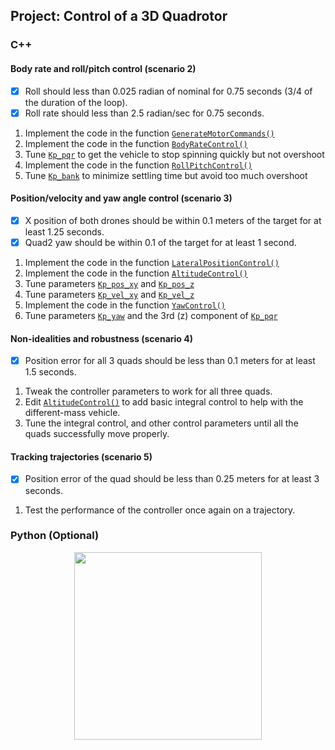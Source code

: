 ## Project: Control of a 3D Quadrotor


### C++

#### Body rate and roll/pitch control (scenario 2)
- [X] Roll should less than 0.025 radian of nominal for 0.75 seconds (3/4 of the duration of the loop).
- [X] Roll rate should less than 2.5 radian/sec for 0.75 seconds.
1. Implement the code in the function [`GenerateMotorCommands()`](https://github.com/thhuang/NOTES-FCND/blob/master/Course03/Controls-Project/C%2B%2B/src/QuadControl.cpp#L58-L104)
2. Implement the code in the function [`BodyRateControl()`](https://github.com/thhuang/NOTES-FCND/blob/master/Course03/Controls-Project/C%2B%2B/src/QuadControl.cpp#L106-L130)
3. Tune [`Kp_pqr`](https://github.com/thhuang/NOTES-FCND/blob/0536cd91a4065d48bc62a7f67e4b9b8d254b686e/Course03/Controls-Project/C%2B%2B/config/QuadControlParams.txt#L35) to get the vehicle to stop spinning quickly but not overshoot
4. Implement the code in the function [`RollPitchControl()`](https://github.com/thhuang/NOTES-FCND/blob/master/Course03/Controls-Project/C%2B%2B/src/QuadControl.cpp#L133-L174)
5. Tune [`Kp_bank`](https://github.com/thhuang/NOTES-FCND/blob/0536cd91a4065d48bc62a7f67e4b9b8d254b686e/Course03/Controls-Project/C%2B%2B/config/QuadControlParams.txt#L31) to minimize settling time but avoid too much overshoot


#### Position/velocity and yaw angle control (scenario 3) 
- [X] X position of both drones should be within 0.1 meters of the target for at least 1.25 seconds.
- [X] Quad2 yaw should be within 0.1 of the target for at least 1 second.
1. Implement the code in the function [`LateralPositionControl()`](https://github.com/thhuang/NOTES-FCND/blob/master/Course03/Controls-Project/C%2B%2B/src/QuadControl.cpp#L220-L257)
2. Implement the code in the function [`AltitudeControl()`](https://github.com/thhuang/NOTES-FCND/blob/master/Course03/Controls-Project/C%2B%2B/src/QuadControl.cpp#L176-L217)
3. Tune parameters [`Kp_pos_xy`](https://github.com/thhuang/NOTES-FCND/blob/0536cd91a4065d48bc62a7f67e4b9b8d254b686e/Course03/Controls-Project/C%2B%2B/config/QuadControlParams.txt#L22) and [`Kp_pos_z`](https://github.com/thhuang/NOTES-FCND/blob/0536cd91a4065d48bc62a7f67e4b9b8d254b686e/Course03/Controls-Project/C%2B%2B/config/QuadControlParams.txt#L23)
4. Tune parameters [`Kp_vel_xy`](https://github.com/thhuang/NOTES-FCND/blob/0536cd91a4065d48bc62a7f67e4b9b8d254b686e/Course03/Controls-Project/C%2B%2B/config/QuadControlParams.txt#L27) and [`Kp_vel_z`](https://github.com/thhuang/NOTES-FCND/blob/0536cd91a4065d48bc62a7f67e4b9b8d254b686e/Course03/Controls-Project/C%2B%2B/config/QuadControlParams.txt#L28)
5. Implement the code in the function [`YawControl()`](https://github.com/thhuang/NOTES-FCND/blob/master/Course03/Controls-Project/C%2B%2B/src/QuadControl.cpp#L260-L279)
6. Tune parameters [`Kp_yaw`](https://github.com/thhuang/NOTES-FCND/blob/0536cd91a4065d48bc62a7f67e4b9b8d254b686e/Course03/Controls-Project/C%2B%2B/config/QuadControlParams.txt#L32) and the 3rd (z) component of [`Kp_pqr`](https://github.com/thhuang/NOTES-FCND/blob/0536cd91a4065d48bc62a7f67e4b9b8d254b686e/Course03/Controls-Project/C%2B%2B/config/QuadControlParams.txt#L35)


#### Non-idealities and robustness (scenario 4)
- [X] Position error for all 3 quads should be less than 0.1 meters for at least 1.5 seconds.
1. Tweak the controller parameters to work for all three quads.
2. Edit [`AltitudeControl()`](https://github.com/thhuang/NOTES-FCND/blob/master/Course03/Controls-Project/C%2B%2B/src/QuadControl.cpp#L176-L217) to add basic integral control to help with the different-mass vehicle.
3. Tune the integral control, and other control parameters until all the quads successfully move properly.


#### Tracking trajectories (scenario 5)
- [X] Position error of the quad should be less than 0.25 meters for at least 3 seconds.
1. Test the performance of the controller once again on a trajectory.

### Python (Optional)

<div align='center'>
    <img src='Python/controller.gif' height='300px'">
</div>